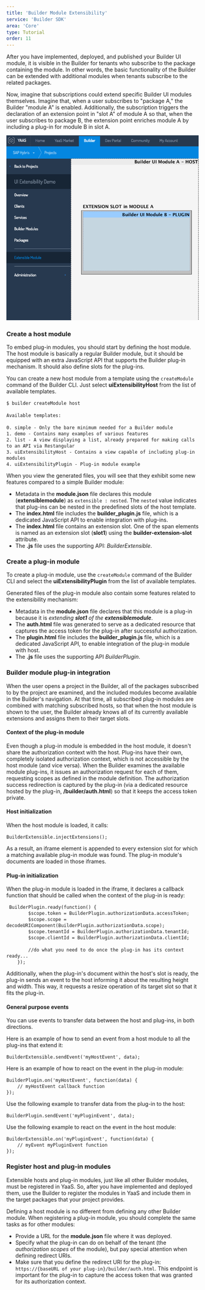 ```yaml
---
title: 'Builder Module Extensibility'
service: 'Builder SDK'
area: 'Core'
type: Tutorial
order: 11
---
```


After you have implemented, deployed, and published your Builder UI module, it is visible in the Builder for tenants who subscribe to the package containing the module. In other words, the basic functionality of the Builder can be extended with additional modules when tenants subscribe to the related packages.

Now, imagine that subscriptions could extend specific Builder UI modules themselves. Imagine that, when a user subscribes to "package A,"  the Builder "module A" is enabled. Additionally, the subscription triggers the declaration of an extension point in "slot A" of module A so that, when the user subscribes to package B, the extension point enriches module A by including a plug-in for module B in slot A.

<img src="img/extensibility.png" style="width:600px" class="img-click-modal" alt="Builder Module Extensibility"/>

### Create a host module

To embed plug-in modules, you should start by defining the host module.
The host module is basically a regular Builder module, but it should be equipped with an extra JavaScript API that supports the Builder plug-in mechanism. It should also define slots for the plug-ins.

You can create a new host module from a template using the `createModule` command of the Builder CLI. Just select **uiExtensibilityHost** from the list of available templates.

```
$ builder createModule host

Available templates:

0. simple - Only the bare minimum needed for a Builder module
1. demo - Contains many examples of various features
2. list - A view displaying a list, already prepared for making calls to an API via Restangular
3. uiExtensibilityHost - Contains a view capable of including plug-in modules
4. uiExtensibilityPlugin - Plug-in module example
```

When you view the generated files, you will see that they exhibit some new features compared to a simple Builder module:
 - Metadata in the **module.json** file declares this module (**extensiblemodule**) as `extensible : nested`. The `nested` value indicates that plug-ins can be nested in the predefined slots of the host template.
 - The **index.html** file includes the **builder_plugin.js** file, which is a dedicated JavaScript API to enable integration with plug-ins.
 - The **index.html** file contains an extension slot. One of the span elements is named as an extension slot (**slot1**) using the **builder-extension-slot** attribute.
 - The **.js** file uses the supporting API: _BuilderExtensible_.

### Create a plug-in module

To create a plug-in module, use the `createModule` command of the Builder CLI and select the **uiExtensibilityPlugin** from the list of available templates.

Generated files of the plug-in module also contain some features related to the extensibility mechanism:
 - Metadata in the **module.json** file declares that this module is a plug-in because it is _extending **slot1** of the  **extensiblemodule**_.
 - The **auth.html** file was generated to serve as a dedicated resource that captures the access token for the plug-in after successful authorization.
 - The **plugin.html** file includes the **builder_plugin.js** file, which is a dedicated JavaScript API, to enable integration of the plug-in module with host.
 - The **.js** file uses the supporting API _BuilderPlugin_.

### Builder module plug-in integration

When the user opens a project in the Builder, all of the packages subscribed to by the project are examined, and the included modules become available in the Builder's navigation.
At that time, all subscribed plug-in modules are combined with matching subscribed hosts, so that when the host module is shown to the user, the Builder already knows all of its currently available extensions and assigns them to their target slots.

#### Context of the plug-in module

Even though a plug-in module is embedded in the host module, it doesn't share the authorization context with the host. Plug-ins have their own, completely isolated authorization context, which is not accessible by the host module (and vice versa).
When the Builder examines the available module plug-ins, it issues an authorization request for each of them, requesting scopes as defined in the module definition.
The authorization success redirection is captured by the plug-in (via a dedicated resource hosted by the plug-in, **/builder/auth.html**) so that it keeps the access token private.

#### Host initialization

When the host module is loaded, it calls:
```
BuilderExtensible.injectExtensions();
```

As a result, an iframe element is appended to every extension slot for which a matching available plug-in module was found. The plug-in module's documents are loaded in those iframes.

#### Plug-in initialization

When the plug-in module is loaded in the iframe, it declares a callback function that should be called when the context of the plug-in is ready:
```
 BuilderPlugin.ready(function() {
        $scope.token = BuilderPlugin.authorizationData.accessToken;
        $scope.scope = decodeURIComponent(BuilderPlugin.authorizationData.scope);
        $scope.tenantId = BuilderPlugin.authorizationData.tenantId;
        $scope.clientId = BuilderPlugin.authorizationData.clientId;

        //do what you need to do once the plug-in has its context ready...
    });
```

Additionally, when the plug-in's document within the host's slot is ready, the plug-in sends an event to the host informing it about the resulting height and width.
This way, it requests a resize operation of its target slot so that it fits the plug-in.

#### General purpose events

You can use events to transfer data between the host and plug-ins, in both directions.

Here is an example of how to send an event from a host module to all the plug-ins that extend it:
```
BuilderExtensible.sendEvent('myHostEvent', data);
```

Here is an example of how to react on the event in the plug-in module:
```
BuilderPlugin.on('myHostEvent', function(data) {
    // myHostEvent callback function
});
```

Use the following example to transfer data from the plug-in to the host:
```
BuilderPlugin.sendEvent('myPluginEvent', data);
```

Use the following example to react on the event in the host module:
```
BuilderExtensible.on('myPluginEvent', function(data) {
    // myEvent myPluginEvent function
});
```

### Register host and plug-in modules

Extensible hosts and plug-in modules, just like all other Builder modules, must be registered in YaaS.
So, after you have implemented and deployed them, use the Builder to register the modules in YaaS and include them in the target packages that your project provides.

Defining a host module is no different from defining any other Builder module.
When registering a plug-in module, you should complete the same tasks as for other modules:
 - Provide a URL for the **module.json** file where it was deployed.
 - Specify what the plug-in can do on behalf of the tenant (the *authorization scopes* of the module),
but pay special attention when defining redirect URIs.
 - Make sure that you define the redirect URI for the plug-in: `https://{baseURL of your plug-in}/builder/auth.html`. This endpoint is important for the plug-in to capture the access token that was granted for its authorization context.
